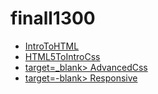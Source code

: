 # finall1300

<ul>
    <li><a href="IntroToHTML/index.html" target=_blank> IntroToHTML</a></li>
    <li><a href="HTML5ToIntroCss/index.html" target=_blank> HTML5ToIntroCss</a></li>
    <li><a href="AdvancedCss/index.html"> target=_blank> AdvancedCss</a></li>
    <li><a href="Responsive/index.html"> target=-blank> Responsive</a></li>

</ul>